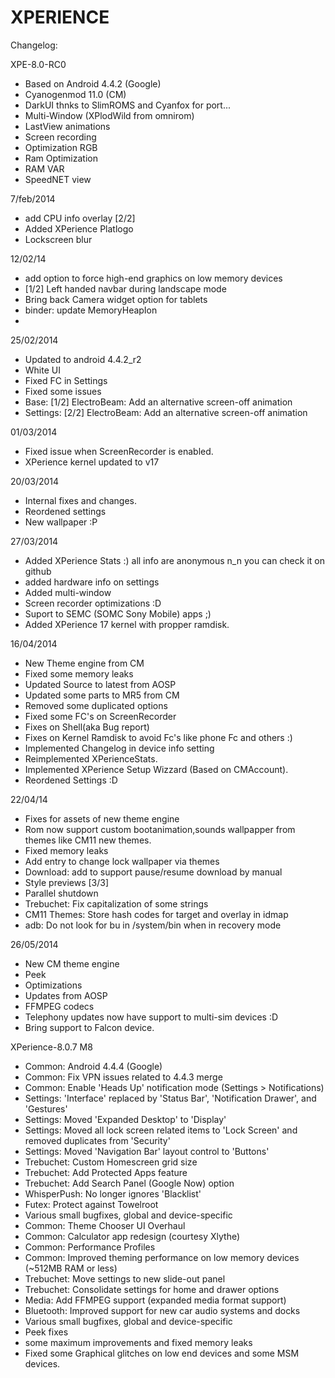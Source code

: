 
XPERIENCE 
=========

Changelog:

XPE-8.0-RC0
* Based on Android 4.4.2 (Google)
* Cyanogenmod 11.0 (CM)
* DarkUI thnks to SlimROMS and Cyanfox for port...
* Multi-Window (XPlodWild from omnirom)
* LastView animations
* Screen recording
* Optimization RGB 
* Ram Optimization
* RAM VAR
* SpeedNET view

7/feb/2014
* add CPU info overlay [2/2]
* Added XPerience Platlogo
* Lockscreen blur

12/02/14
* add option to force high-end graphics on low memory devices 
* [1/2] Left handed navbar during landscape mode
* Bring back Camera widget option for tablets
* binder: update MemoryHeapIon
* 

25/02/2014

* Updated to android 4.4.2_r2
* White UI
* Fixed FC in Settings 
* Fixed some issues
* Base: [1/2] ElectroBeam: Add an alternative screen-off animation
* Settings: [2/2] ElectroBeam: Add an alternative screen-off animation

01/03/2014

* Fixed issue when ScreenRecorder is enabled.
* XPerience kernel updated to v17

20/03/2014

* Internal fixes and changes. 
* Reordened settings
* New wallpaper :P

27/03/2014

* Added XPerience Stats :) all info are anonymous n_n you can check it on github
* added hardware info on settings
* Added multi-window
* Screen recorder optimizations :D
* Suport to SEMC (SOMC Sony Mobile) apps ;)
* Added XPerience 17 kernel with propper ramdisk.

16/04/2014

* New Theme engine from CM
* Fixed some memory leaks
* Updated Source to latest from AOSP
* Updated some parts to MR5 from CM
* Removed some duplicated options
* Fixed some FC's on ScreenRecorder
* Fixes on Shell(aka Bug report)
* Fixes on Kernel Ramdisk to avoid Fc's like phone Fc and others :)
* Implemented Changelog in device info setting
* Reimplemented XPerienceStats.
* Implemented XPerience Setup Wizzard (Based on CMAccount).
* Reordened Settings :D

22/04/14

* Fixes for assets of new theme engine
* Rom now support custom bootanimation,sounds wallpapper from themes like CM11 new themes.
* Fixed memory leaks
* Add entry to change lock wallpaper via themes 
* Download: add to support pause/resume download by manual
* Style previews [3/3]
* Parallel shutdown 
* Trebuchet: Fix capitalization of some strings
* CM11 Themes: Store hash codes for target and overlay in idmap 
* adb: Do not look for bu in /system/bin when in recovery mode 

26/05/2014

* New CM theme engine
* Peek 
* Optimizations 
* Updates from AOSP
* FFMPEG codecs
* Telephony updates now have support to multi-sim devices :D
* Bring support to Falcon device.

XPerience-8.0.7 M8
* Common: Android 4.4.4 (Google)
* Common: Fix VPN issues related to 4.4.3 merge
* Common: Enable 'Heads Up' notification mode (Settings > Notifications)
* Settings: 'Interface' replaced by 'Status Bar', 'Notification Drawer', and 'Gestures'
* Settings: Moved 'Expanded Desktop' to 'Display'
* Settings: Moved all lock screen related items to 'Lock Screen' and removed duplicates from 'Security'
* Settings: Moved 'Navigation Bar' layout control to 'Buttons'
* Trebuchet: Custom Homescreen grid size
* Trebuchet: Add Protected Apps feature
* Trebuchet: Add Search Panel (Google Now) option
* WhisperPush: No longer ignores 'Blacklist'
* Futex: Protect against Towelroot
* Various small bugfixes, global and device-specific
* Common: Theme Chooser UI Overhaul
* Common: Calculator app redesign (courtesy Xlythe)
* Common: Performance Profiles
* Common: Improved theming performance on low memory devices (~512MB RAM or less)
* Trebuchet: Move settings to new slide-out panel
* Trebuchet: Consolidate settings for home and drawer options
* Media: Add FFMPEG support (expanded media format support)
* Bluetooth: Improved support for new car audio systems and docks
* Various small bugfixes, global and device-specific
* Peek fixes
* some maximum improvements and fixed memory leaks
* Fixed some Graphical glitches on low end devices and some MSM devices.
